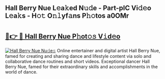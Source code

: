 ## Hall Berry Nue L𝚎a𝚔ed N𝚞𝚍e - Part-pIC Vi𝚍𝚎o L𝚎a𝚔s - H𝚘𝚝 O𝚗𝚕yf𝚊ns P𝚑𝚘tos a0OMr

# <h2><a href="http://kfaa0o.oniu.top/?m=Hall+Berry+Nue">🔗👉 🔴 Hall Berry Nue P𝚑ot𝚘𝚜 V𝚒d𝚎o</a></h2>

[![Hall Berry Nue Nu𝚍e𝚜](https://i.imgur.com/0qMVB7G.gif)](http://kfaa0o.oniu.top/?m=Hall+Berry+Nue)
Online entertainer and digital artist Hall Berry Nue, famed for creating and sharing dance and lifestyle content via solo and collaborative dance routines and short videos. Exceptional dancer Hall Berry Nue, famed for their extraordinary skills and accomplishments in the world of dance.  
